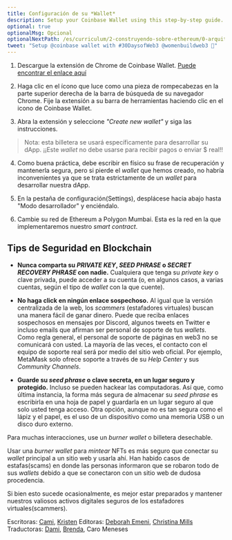 ```yaml
---
title: Configuración de su *Wallet*
description: Setup your Coinbase Wallet using this step-by-step guide. Read crypto wallet safety tips to keep your wallet secure.
optional: true
optionalMsg: Opcional
optionalNextPath: /es/curriculum/2-construyendo-sobre-ethereum/0-arquitectura-cliente-servidor
tweet: "Setup @coinbase wallet with #30DaysofWeb3 @womenbuildweb3 🔐"
---
```


1. Descargue la extensión de Chrome de Coinbase Wallet. [Puede encontrar el enlace aquí](https://chrome.google.com/webstore/detail/coinbase-wallet-extension/hnfanknocfeofbddgcijnmhnfnkdnaad?hl=en)

2. Haga clic en el ícono que luce como una pieza de rompecabezas en la parte superior derecha de la barra de búsqueda de su navegador Chrome. Fije la extensión a su barra de herramientas haciendo clic en el icono de Coinbase Wallet.

3. Abra la extensión y seleccione *"Create new wallet"* y siga las instrucciones.

> Nota: esta billetera se usará específicamente para desarrollar su dApp. ¡¡Este *wallet* no debe usarse para recibir pagos o enviar $ real!!

4. Como buena práctica, debe escribir en físico su frase de recuperación y mantenerla segura, pero si pierde el *wallet* que hemos creado, no habría inconvenientes ya que se trata estrictamente de un *wallet* para desarrollar nuestra dApp.

5. En la pestaña de configuración(Settings), desplácese hacia abajo hasta "Modo desarrollador" y enciéndalo.

6. Cambie su red de Ethereum a Polygon Mumbai. Esta es la red en la que implementaremos nuestro *smart contract*.

## Tips de Seguridad en Blockchain

- **Nunca comparta su *PRIVATE KEY*, *SEED PHRASE* o *SECRET RECOVERY PHRASE* con nadie.**
Cualquiera que tenga su *private key* o clave privada, puede acceder a su cuenta (o, en algunos casos, a varias cuentas, según el tipo de *wallet* con la que cuente).

- **No haga click en ningún enlace sospechoso.**
Al igual que la versión centralizada de la web, los *scammers* (estafadores virtuales) buscan una manera fácil de ganar dinero. Puede que reciba enlaces sospechosos en mensajes por Discord, algunos tweets en Twitter e incluso emails que afirman ser personal de soporte de tus *wallets*.
Como regla general, el personal de soporte de páginas en web3 no se comunicará con usted. La mayoría de las veces, el contacto con el equipo de soporte real será por medio del sitio web oficial. Por ejemplo, MetaMask solo ofrece soporte a través de su *Help Center* y sus *Community Channels*.

- **Guarde su *seed phrase* o clave secreta, en un lugar seguro y protegido.**
Incluso se pueden hackear las computadoras. Así que, como última instancia, la forma más segura de almacenar su *seed phrase* es escribirla en una hoja de papel y guardarla en un lugar seguro al que solo usted tenga acceso.
Otra opción, aunque no es tan segura como el lápiz y el papel, es el uso de un dispositivo como una memoria USB o un disco duro externo.

Para muchas interacciones, use un *burner wallet* o billetera desechable.

Usar una *burner wallet* para *mintear* NFTs es más seguro que conectar su *wallet* principal a un sitio web y usarla ahí. Han habido casos de estafas(scams) en donde las personas informaron que se robaron todo de sus *wallets* debido a que se conectaron con un sitio web de dudosa procedencia.

Si bien esto sucede ocasionalmente, es mejor estar preparados y mantener nuestros valiosos activos digitales seguros de los estafadores virtuales(scammers).

Escritoras: [Cami](https://twitter.com/camiinthisthang), [Kristen](https://twitter.com/CuddleofDeath)
Editoras: [Deborah Emeni](https://twitter.com/_emeni_deborah), [Christina Mills](https://twitter.com/bombayonchain)
Traductoras: [Dami](https://twitter.com/dakitidami), [Brenda](https://twitter.com/engineerbrenda), Caro Meneses